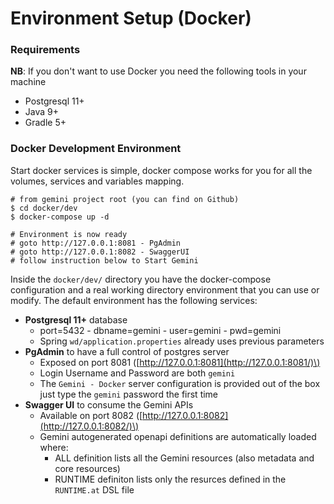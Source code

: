 # Environment Setup \(Docker\)

### **Requirements**

**NB**: If you don't want to use Docker you need the following tools in your machine

* Postgresql 11+
* Java 9+
* Gradle 5+

### **Docker Development Environment**

Start docker services is simple, docker compose works for you for all the volumes, services and variables mapping. 

```text
# from gemini project root (you can find on Github)
$ cd docker/dev
$ docker-compose up -d

# Environment is now ready
# goto http://127.0.0.1:8081 - PgAdmin
# goto http://127.0.0.1:8082 - SwaggerUI
# follow instruction below to Start Gemini
```

Inside the `docker/dev/` directory you have the docker-compose configuration and a real working directory environment that you can use or modify. The default environment has the following services:

* **Postgresql 11+** database
  * port=5432 - dbname=gemini - user=gemini - pwd=gemini
  * Spring `wd/application.properties` already uses previous parameters
* **PgAdmin** to have a full control of postgres server
  * Exposed on port 8081 \([http://127.0.0.1:8081](http://127.0.0.1:8081/)\)
  * Login Username and Password are both `gemini`
  * The `Gemini - Docker` server configuration is provided out of the box just type the `gemini` password the first time
* **Swagger UI** to consume the Gemini APIs
  * Available on port 8082 \([http://127.0.0.1:8082](http://127.0.0.1:8082/)\)
  * Gemini autogenerated openapi definitions are automatically loaded where:
    * ALL definition lists all the Gemini resources \(also metadata and core resources\)
    * RUNTIME definiton lists only the resurces defined in the `RUNTIME.at` DSL file

